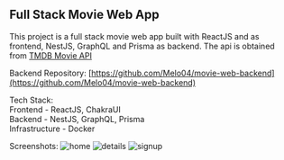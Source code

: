 ## __Full Stack Movie Web App__
This project is a full stack movie web app built with ReactJS and  as frontend, NestJS, GraphQL and Prisma as backend. The api is obtained from [TMDB Movie API](https://www.themoviedb.org/)

Backend Repository: [https://github.com/Melo04/movie-web-backend](https://github.com/Melo04/movie-web-backend)

Tech Stack:<br/>
Frontend - ReactJS, ChakraUI<br/>
Backend - NestJS, GraphQL, Prisma<br/>
Infrastructure - Docker<br/>

Screenshots:
![home](https://github.com/Melo04/movie-web-frontend/assets/96432831/d8c20cae-f267-43c5-8a14-294ce2b3fb37)
![details](https://github.com/Melo04/movie-web-frontend/assets/96432831/6deb7f18-993e-4f95-93aa-88505ff65641)
![signup](https://github.com/Melo04/movie-web-frontend/assets/96432831/7f95bbf3-25da-4289-858a-720e3350ec0c)
